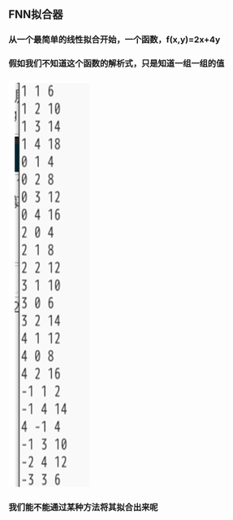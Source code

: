 ## FNN拟合器

### 从一个最简单的线性拟合开始，一个函数，f(x,y)=2x+4y
### 假如我们不知道这个函数的解析式，只是知道一组一组的值
### ![Alt text](../img/FNNfit/trn.png)
### 我们能不能通过某种方法将其拟合出来呢
